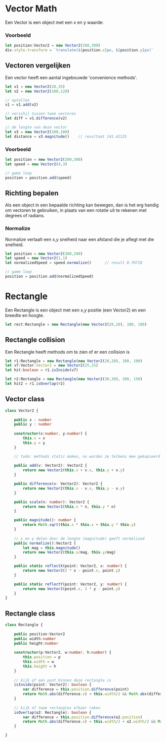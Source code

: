 # Vector Math
Een Vector is een object met een x en y waarde:

### Voorbeeld
```typescript
let position:Vector2 = new Vector2(200,300)
div.style.transform = `translate(${position.x}px, ${position.y}px)`
```

## Vectoren vergelijken
Een vector heeft een aantal ingebouwde 'convenience methods'.
```typescript
let v1 = new Vector2(20,35)
let v2 = new Vector2(100,120)

// optellen
v1 = v1.add(v2)

// verschil tussen twee vectoren
let diff = v1.difference(v2)

// de lengte van deze vector
let v3 = new Vector2(100,100)
let distance = v3.magnitude()    // resultaat 141.42135
```

### Voorbeeld
```typescript
let position = new Vector2(200,300)
let speed = new Vector2(4,3)

// game loop
position = position.add(speed)
```

## Richting bepalen
Als een object in een bepaalde richting kan bewegen, dan is het erg handig om vectoren te gebruiken, in plaats van een rotatie uit te rekenen met degrees of radians. 

### Normalize
Normalize vertaalt een x,y snelheid naar een afstand die je aflegt met die snelheid.
```typescript
let position = new Vector2(300,200)
let speed = new Vector2(1,1)
let normalizedSpeed = speed.normalize()      // result 0.70710

// game loop
position = position.add(normalizedSpeed)
```

# Rectangle 
Een Rectangle is een object met een x,y positie (een Vector2) en een breedte en hoogte.
```typescript
let rect:Rectangle = new Rectangle(new Vector2(20,20), 100, 100)
```

## Rectangle collision
Een Rectangle heeft methods om te zien of er een collision is
```typescript
let r1:Rectangle = new Rectangle(new Vector2(20,20), 100, 100)
let v7:Vector.Vector2 = new Vector2(25,25)
let hit:boolean = r1.isInside(v7)

let r2:Rectangle = new Rectangle(new Vector2(30,30), 200, 150)
let hit2 = r1.isOverlap(r2)
```

## Vector class

```typescript
class Vector2 {
        
    public x : number
    public y : number
    
    constructor(x:number, y:number) {
        this.x = x
        this.y = y
    }

    // todo: methods static maken, nu worden ze telkens mee gekopieerd
    
    public add(v: Vector2): Vector2 {
        return new Vector2(this.x + v.x, this.y + v.y)
    }

    public difference(v: Vector2): Vector2 {
        return new Vector2(this.x - v.x, this.y - v.y)
    }

    public scale(n: number): Vector2 {
        return new Vector2(this.x * n, this.y * n)
    }

    public magnitude(): number {
        return Math.sqrt(this.x * this.x + this.y * this.y)
    }
    
    // x en y delen door de lengte (magnitude) geeft normalized
    public normalize():Vector2 {
        let mag = this.magnitude()
        return new Vector2(this.x/mag, this.y/mag)
    }

    public static reflectX(point: Vector2, x: number) {
        return new Vector2(2 * x - point.x, point.y)
    }

    public static reflectY(point: Vector2, y: number) {
        return new Vector2(point.x, 2 * y - point.y)
    }
}
```

## Rectangle class

```typescript
class Rectangle {
            
    public position:Vector2
    public width:number
    public height:number
        
    constructor(p:Vector2, w:number, h:number) {
        this.position = p
        this.width = w
        this.height = h
    }
    
    // kijk of een punt binnen deze rectangle is
    isInside(point: Vector2): boolean {
        var difference = this.position.difference(point)
        return Math.abs(difference.x) < this.width/2 && Math.abs(difference.y) < this.height/2
    }
    
    // kijk of twee rectangles elkaar raken
    isOverlap(o2: Rectangle): boolean {
        var difference = this.position.difference(o2.position)
        return Math.abs(difference.x) < this.width/2 + o2.width/2 && Math.abs(difference.y) < this.height/2 + o2.height/2
    }

}
```
